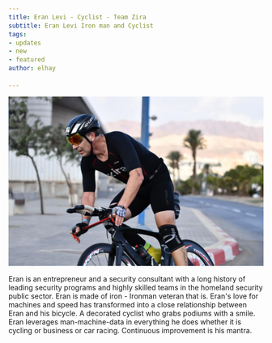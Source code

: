 ```yaml
---
title: Eran Levi - Cyclist - Team Zira
subtitle: Eran Levi Iron man and Cyclist
tags:
- updates
- new
- featured
author: elhay

---
```

![](/uploads/eran.jpeg)

Eran is an entrepreneur and a security consultant with a long history of leading security programs and highly skilled teams in the homeland security public sector. Eran is made of iron - Ironman veteran that is. Eran's love for machines and speed has transformed into a close relationship between Eran and his bicycle. A decorated cyclist who grabs podiums with a smile. Eran leverages man-machine-data in everything he does whether it is cycling or business or car racing.  Continuous improvement is his mantra.